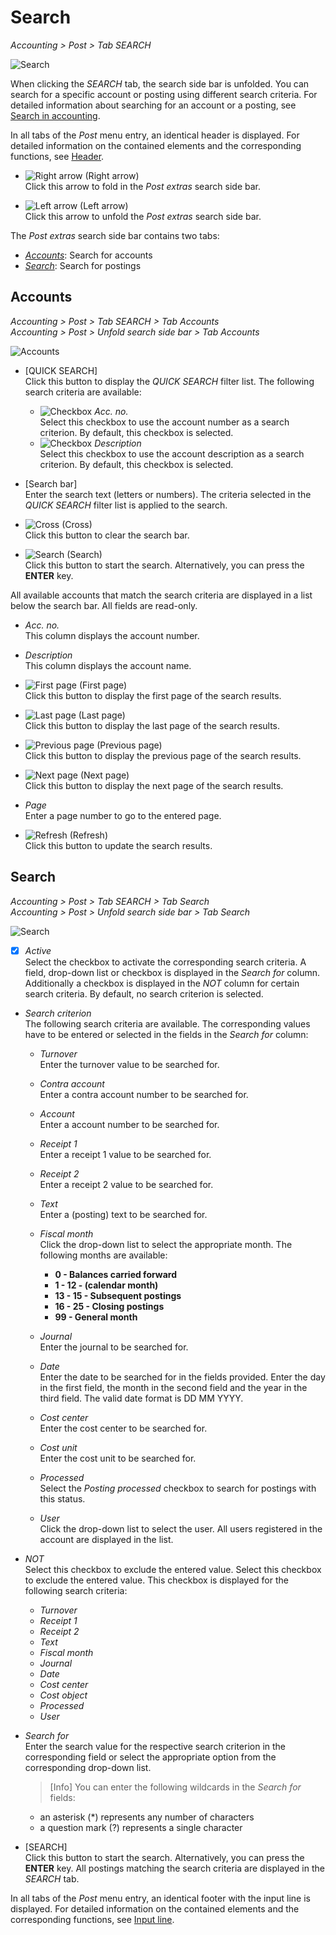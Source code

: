 # Search

*Accounting > Post > Tab SEARCH*

![Search](../../Assets/Screenshots/RetailSuiteAccounting/Book/Search/Search01.png "[Search]")

When clicking the *SEARCH* tab, the search side bar is unfolded. You can search for a specific account or posting using different search criteria. For detailed information about searching for an account or a posting, see [Search in accounting](../Operation/14_SearchAccounting.md).

In all tabs of the *Post* menu entry, an identical header is displayed. For detailed information on the contained elements and the corresponding functions, see [Header](./01_Header.md).

- ![Right arrow](../../Assets/Icons/Close.png "[Right arrow]") (Right arrow)  
Click this arrow to fold in the *Post extras* search side bar.

- ![Left arrow](../../Assets/Icons/Back02.png "[Left arrow]") (Left arrow)   
Click this arrow to unfold the *Post extras* search side bar.

The *Post extras* search side bar contains two tabs:
- [*Accounts*](#accounts): Search for accounts
- [*Search*](#search): Search for postings

## Accounts

*Accounting > Post > Tab SEARCH > Tab Accounts*   
*Accounting > Post > Unfold search side bar > Tab Accounts*

  ![Accounts](../../Assets/Screenshots/RetailSuiteAccounting/Book/Search/BookExtrasAccounts.png "[Accounts]")


- [QUICK SEARCH]  
  Click this button to display the *QUICK SEARCH* filter list. The following search criteria are available:
  - ![Checkbox](../../Assets/Icons/Checkbox.png "[Checkbox]") *Acc. no.*  
  Select this checkbox to use the account number as a search criterion. By default, this checkbox is selected.
  - ![Checkbox](../../Assets/Icons/Checkbox.png "[Checkbox]") *Description*  
  Select this checkbox to use the account description as a search criterion. By default, this checkbox is selected.


- [Search bar]  
  Enter the search text (letters or numbers). The criteria selected in the *QUICK SEARCH* filter list is applied to the search.

- ![Cross](../../Assets/Icons/Cross02.png "[Cross]") (Cross)  
  Click this button to clear the search bar.

- ![Search](../../Assets/Icons/Search.png "[Search]") (Search)  
  Click this button to start the search. Alternatively, you can press the **ENTER** key.


All available accounts that match the search criteria are displayed in a list below the search bar. All fields are read-only.

- *Acc. no.*  
This column displays the account number.

- *Description*  
This column displays the account name.


- ![First page](../../Assets/Icons/FirstPage.png "[First page]") (First page)    
  Click this button to display the first page of the search results.
- ![Last page](../../Assets/Icons/LastPage.png "[Last page]") (Last page)    
  Click this button to display the last page of the search results.
- ![Previous page](../../Assets/Icons/PreviousPage.png "[Previous page]") (Previous page)   
  Click this button to display the previous page of the search results.
- ![Next page](../../Assets/Icons/NextPage.png "[Next page]") (Next page)     
  Click this button to display the next page of the search results.
- *Page*     
  Enter a page number to go to the entered page.
- ![Refresh](../../Assets/Icons/Refresh01.png "[Refresh]") (Refresh)  
 Click this button to update the search results.


## Search

*Accounting > Post > Tab SEARCH > Tab Search*    
*Accounting > Post > Unfold search side bar > Tab Search*

  ![Search](../../Assets/Screenshots/RetailSuiteAccounting/Book/Search/BookExtrasSearch.png "[Search]")

- [x] *Active*    
  Select the checkbox to activate the corresponding search criteria. A field, drop-down list or checkbox is displayed in the *Search for* column. Additionally a checkbox is displayed in the *NOT* column for certain search criteria. By default, no search criterion is selected.

- *Search criterion*  
 The following search criteria are available. The corresponding values have to be entered or selected in the fields in the *Search for* column:

  - *Turnover*  
  Enter the turnover value to be searched for.

  - *Contra account*  
  Enter a contra account number to be searched for.

  - *Account*  
  Enter a account number to be searched for.

  - *Receipt 1*  
  Enter a receipt 1 value to be searched for.

  - *Receipt 2*  
  Enter a receipt 2 value to be searched for.

  - *Text*  
  Enter a (posting) text to be searched for.

  - *Fiscal month*  
    Click the drop-down list to select the appropriate month. The following months are available:
      - **0 - Balances carried forward**
      - **1 - 12 - (calendar month)**
      - **13 - 15 - Subsequent postings**
      - **16 - 25 - Closing postings**
      - **99 - General month**  

  - *Journal*  
  Enter the journal to be searched for.

  - *Date*  
  Enter the date to be searched for in the fields provided. Enter the day in the first field, the month in the second field and the year in the third field. The valid date format is DD MM YYYY.

  - *Cost center*  
  Enter the cost center to be searched for.

  - *Cost unit*  
  Enter the cost unit to be searched for.

  - *Processed*  
  Select the *Posting processed* checkbox to search for postings with this status.

  - *User*  
  Click the drop-down list to select the user. All users registered in the account are displayed in the list.

- *NOT*      
  Select this checkbox to exclude the entered value. Select this checkbox to exclude the entered value. This checkbox is displayed for the following search criteria:
  - *Turnover*
  - *Receipt 1*
  - *Receipt 2*
  - *Text*
  - *Fiscal month*
  - *Journal*
  - *Date*
  - *Cost center*
  - *Cost object*
  - *Processed*
  - *User*


- *Search for*   
  Enter the search value for the respective search criterion in the corresponding field or select the appropriate option from the corresponding drop-down list.   

  > [Info] You can enter the following wildcards in the *Search for* fields:  
  - an asterisk (*) represents any number of characters
  - a question mark (?) represents a single character

- [SEARCH]  
  Click this button to start the search. Alternatively, you can press the **ENTER** key. All postings matching the search criteria are displayed in the *SEARCH* tab.

In all tabs of the *Post* menu entry, an identical footer with the input line is displayed. For detailed information on the contained elements and the corresponding functions, see [Input line](./01_InputLine.md).
